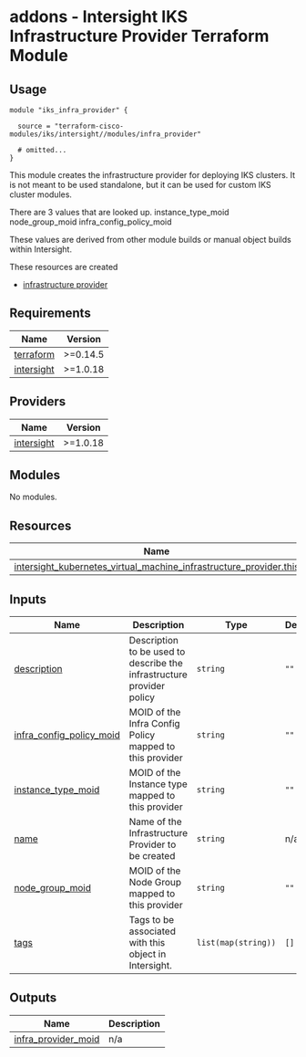 # addons - Intersight IKS Infrastructure Provider Terraform Module

## Usage

```hcl
module "iks_infra_provider" {

  source = "terraform-cisco-modules/iks/intersight//modules/infra_provider"

  # omitted...
}
```

This module creates the infrastructure provider for deploying IKS clusters.  It is not meant to be used standalone, but it can be used for custom IKS cluster modules.

There are 3 values that are looked up. 
instance_type_moid
node_group_moid
infra_config_policy_moid

These values are derived from other module builds or manual object builds within Intersight.


These resources are created
* [infrastructure provider](https://registry.terraform.io/providers/CiscoDevNet/intersight/latest/docs/resources/kubernetes_virtual_machine_infrastructure_provider)



<!-- BEGINNING OF PRE-COMMIT-TERRAFORM DOCS HOOK -->
## Requirements

| Name | Version |
|------|---------|
| <a name="requirement_terraform"></a> [terraform](#requirement\_terraform) | >=0.14.5 |
| <a name="requirement_intersight"></a> [intersight](#requirement\_intersight) | >=1.0.18 |

## Providers

| Name | Version |
|------|---------|
| <a name="provider_intersight"></a> [intersight](#provider\_intersight) | >=1.0.18 |

## Modules

No modules.

## Resources

| Name | Type |
|------|------|
| [intersight_kubernetes_virtual_machine_infrastructure_provider.this](https://registry.terraform.io/providers/CiscoDevNet/intersight/latest/docs/resources/kubernetes_virtual_machine_infrastructure_provider) | resource |

## Inputs

| Name | Description | Type | Default | Required |
|------|-------------|------|---------|:--------:|
| <a name="input_description"></a> [description](#input\_description) | Description to be used to describe the infrastructure provider policy | `string` | `""` | no |
| <a name="input_infra_config_policy_moid"></a> [infra\_config\_policy\_moid](#input\_infra\_config\_policy\_moid) | MOID of the Infra Config Policy mapped to this provider | `string` | `""` | no |
| <a name="input_instance_type_moid"></a> [instance\_type\_moid](#input\_instance\_type\_moid) | MOID of the Instance type mapped to this provider | `string` | `""` | no |
| <a name="input_name"></a> [name](#input\_name) | Name of the Infrastructure Provider to be created | `string` | n/a | yes |
| <a name="input_node_group_moid"></a> [node\_group\_moid](#input\_node\_group\_moid) | MOID of the Node Group mapped to this provider | `string` | `""` | no |
| <a name="input_tags"></a> [tags](#input\_tags) | Tags to be associated with this object in Intersight. | `list(map(string))` | `[]` | no |

## Outputs

| Name | Description |
|------|-------------|
| <a name="output_infra_provider_moid"></a> [infra\_provider\_moid](#output\_infra\_provider\_moid) | n/a |
<!-- END OF PRE-COMMIT-TERRAFORM DOCS HOOK -->